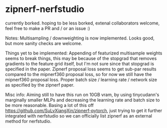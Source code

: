 # zipnerf-nerfstudio

currently borked. hoping to be less borked, extenal collaborators welcome, feel free to make a PR and / or an issue :)

Notes:
Multisampling / downweighting is now implemented. Looks good, but more sanity checks are welcome.

Things yet to be implemented:
Appending of featurized multisample weights seems to break things, this may be because of the stopgrad that removes gradients to the feature grid itself, but I'm not sure since that stopgrad is specified in the paper.
Zipnerf proposal loss seems to get sub-par results compared to the mipnerf360 proposal loss, so for now we still have the mipnerf360 proposal loss.
Proper batch size / learning rate / network size as specified by the zipnerf paper.

Misc info:
Aiming still to have this run on 10GB vram, by using tinycudann's marginally smaller MLPs and decreasing the learning rate and batch size to be more reasonable.
Basing a lot of this off https://github.com/SuLvXiangXin/zipnerf-pytorch, just trying to get it further integrated with nerfstudio so we can officially list zipnerf as an external method for nerfstudio.
